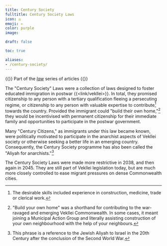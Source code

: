 ```yaml
---
title: Century Society
fulltitle: Century Society Laws
icon: ⚖️
emoji: ←
color: purple
image:

draft: false

toc: true

aliases:
- /century-society/
---
```

{{<note series>}}
 Part of the *[law](/law/)* series of articles
{{</note>}}

The "Century Society" Laws were a collection of laws designed to foster educated immigration in postwar {{<link/vekllei>}}. In total, they promised citizenship to any person with a tertiary qualification fleeing a persecuting regime, or citizenship to any person with valuable expertise to contribute[^skills] towards the country. Provided the immigrant could "build their own home,"[^home] they would be incentivised with permanent citizenship for their immediate family and opportunities to participate in the postwar government.

Many "Century Citizens," as immigrants under this law became known, were politically motivated to participate in the anarchist aspects of Vekllei society or otherwise seeking a better life in an emerging country. Consequently, the Century Society programme has also been called the "Aliyah for anarchists."[^aliyah]

The Century Society Laws were made more restrictive in 2038, and then again in 2045. They are still part of Vekllei legislation today, but are much more closely controlled to ease migrant pressures on dense Commonwealth cities.

[^skills]: The desirable skills included experience in construction, medicine, trade or clerical work.
[^home]: "Build your own home" was a shorthand for contributing to the war-ravaged and emerging Vekllei Commonwealth. In some cases, it meant joining a Municipal Action Group and literally assisting construction of your own neighbourhood with the help of your neighbours.
[^aliyah]: This phrase is a reference to the Jewish Aliyah to Israel in the 20th Century after the conclusion of the Second World War.